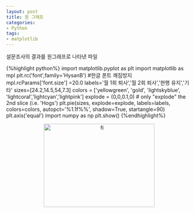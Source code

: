 ```yaml
---
layout: post
title: 원 그래프
categories:
- Python
tags:
- matplotlib
---
```

설문조사의 결과를 원그래프로 나타낸 파일

{%highlight python%}
import matplotlib.pyplot as plt
import matplotlib as mpl
plt.rc('font',family='HysanB') #한글 폰트 깨짐방지
mpl.rcParams['font.size'] =20.0
labels='월 1회 퇴사','월 2회 퇴사','현행 유지','기타'
sizes=[24.2,14.5,54,7.3]
colors = ['yellowgreen', 'gold', 'lightskyblue', 'lightcoral','lightcyan','lightpink']
explode = (0,0,0.1,0)  # only "explode" the 2nd slice (i.e. 'Hogs')
plt.pie(sizes, explode=explode, labels=labels, colors=colors, autopct='%1.1f%%', shadow=True, startangle=90)
plt.axis('equal')
import numpy as np
plt.show()
{%endhighlight%}


<p style="text-align: center;"><a href="http://xzero.co.kr/wp-content/uploads/2016/11/fi.png"><img class="alignnone size-medium wp-image-660" src="{{ site.baseurl }}/assets/fi-300x226.png" alt="fi" width="300" height="226" /></a></p>
